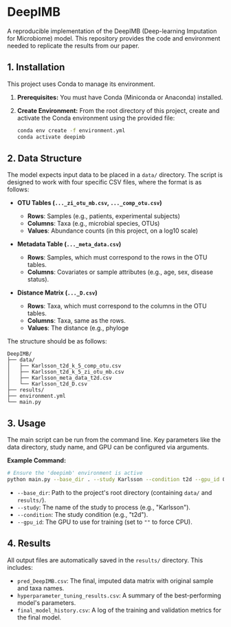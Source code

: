 # DeepIMB

A reproducible implementation of the DeepIMB (Deep-learning Imputation for Microbiome) model. This repository provides the code and environment needed to replicate the results from our paper.

## 1. Installation

This project uses Conda to manage its environment.

1.  **Prerequisites:** You must have Conda (Miniconda or Anaconda) installed.
2.  **Create Environment:** From the root directory of this project, create and activate the Conda environment using the provided file:

    ```bash
    conda env create -f environment.yml
    conda activate deepimb
    ```

## 2. Data Structure

The model expects input data to be placed in a `data/` directory. The script is designed to work with four specific CSV files, where the format is as follows:

-   **OTU Tables (`..._zi_otu_mb.csv`, `..._comp_otu.csv`)**
    -   **Rows**: Samples (e.g., patients, experimental subjects)
    -   **Columns**: Taxa (e.g., microbial species, OTUs)
    -   **Values**: Abundance counts (in this project, on a log10 scale)

-   **Metadata Table (`..._meta_data.csv`)**
    -   **Rows**: Samples, which must correspond to the rows in the OTU tables.
    -   **Columns**: Covariates or sample attributes (e.g., age, sex, disease status).

-   **Distance Matrix (`..._D.csv`)**
    -   **Rows**: Taxa, which must correspond to the columns in the OTU tables.
    -   **Columns**: Taxa, same as the rows.
    -   **Values**: The distance (e.g., phyloge

The structure should be as follows:

```
DeepIMB/
├── data/
│   ├── Karlsson_t2d_k_5_comp_otu.csv
│   ├── Karlsson_t2d_k_5_zi_otu_mb.csv
│   ├── Karlsson_meta_data_t2d.csv
│   └── Karlsson_t2d_D.csv
├── results/
├── environment.yml
└── main.py
```

## 3. Usage

The main script can be run from the command line. Key parameters like the data directory, study name, and GPU can be configured via arguments.

**Example Command:**

```bash
# Ensure the 'deepimb' environment is active
python main.py --base_dir . --study Karlsson --condition t2d --gpu_id 0
```
-   `--base_dir`: Path to the project's root directory (containing `data/` and `results/`).
-   `--study`: The name of the study to process (e.g., "Karlsson").
-   `--condition`: The study condition (e.g., "t2d").
-   `--gpu_id`: The GPU to use for training (set to `""` to force CPU).

## 4. Results

All output files are automatically saved in the `results/` directory. This includes:
-   `pred_DeepIMB.csv`: The final, imputed data matrix with original sample and taxa names.
-   `hyperparameter_tuning_results.csv`: A summary of the best-performing model's parameters.
-   `final_model_history.csv`: A log of the training and validation metrics for the final model.
